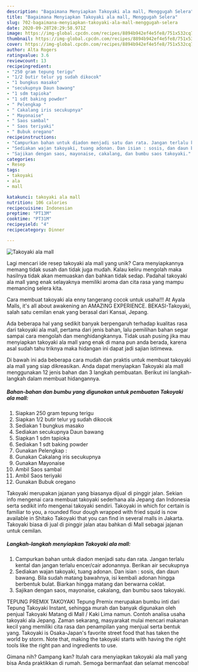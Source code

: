 ```yaml
---
description: "Bagaimana Menyiapkan Takoyaki ala mall, Menggugah Selera"
title: "Bagaimana Menyiapkan Takoyaki ala mall, Menggugah Selera"
slug: 702-bagaimana-menyiapkan-takoyaki-ala-mall-menggugah-selera
date: 2020-09-28T20:29:58.971Z
image: https://img-global.cpcdn.com/recipes/8894b942ef4e5fe8/751x532cq70/takoyaki-ala-mall-foto-resep-utama.jpg
thumbnail: https://img-global.cpcdn.com/recipes/8894b942ef4e5fe8/751x532cq70/takoyaki-ala-mall-foto-resep-utama.jpg
cover: https://img-global.cpcdn.com/recipes/8894b942ef4e5fe8/751x532cq70/takoyaki-ala-mall-foto-resep-utama.jpg
author: Alta Rogers
ratingvalue: 3.6
reviewcount: 13
recipeingredient:
- "250 gram tepung terigu"
- "1/2 butir telur yg sudah dikocok"
- "1 bungkus masako"
- "secukupnya Daun bawang"
- "1 sdm tapioka"
- "1 sdt baking powder"
- " Pelengkap "
- " Cakalang iris secukupnya"
- " Mayonaise"
- " Saos sambal"
- " Saos teriyaki"
- " Bubuk oregano"
recipeinstructions:
- "Campurkan bahan untuk diadon menjadi satu dan rata. Jangan terlalu kental dan jangan terlalu encer/cair adonannya. Berikan air secukupnya"
- "Sediakan wajan takoyaki, tuang adonan. Dan isian : sosis, dan daun bawang. Bila sudah matang bawahnya, isi kembali adonan hingga berbentuk bulat. Biarkan hingga matang dan berwarna coklat."
- "Sajikan dengan saos, mayonaise, cakalang, dan bumbu saos takoyaki."
categories:
- Resep
tags:
- takoyaki
- ala
- mall

katakunci: takoyaki ala mall 
nutrition: 106 calories
recipecuisine: Indonesian
preptime: "PT13M"
cooktime: "PT31M"
recipeyield: "4"
recipecategory: Dinner

---
```



![Takoyaki ala mall](https://img-global.cpcdn.com/recipes/8894b942ef4e5fe8/751x532cq70/takoyaki-ala-mall-foto-resep-utama.jpg)

Lagi mencari ide resep takoyaki ala mall yang unik? Cara menyiapkannya memang tidak susah dan tidak juga mudah. Kalau keliru mengolah maka hasilnya tidak akan memuaskan dan bahkan tidak sedap. Padahal takoyaki ala mall yang enak selayaknya memiliki aroma dan cita rasa yang mampu memancing selera kita.

Cara membuat takoyaki ala enny tangerang cocok untuk usaha!!! At Ayala Malls, it&#39;s all about awakening an AMAZING EXPERIENCE. BEKASI-Takoyaki, salah satu cemilan enak yang berasal dari Kansai, Jepang.

Ada beberapa hal yang sedikit banyak berpengaruh terhadap kualitas rasa dari takoyaki ala mall, pertama dari jenis bahan, lalu pemilihan bahan segar sampai cara mengolah dan menghidangkannya. Tidak usah pusing jika mau menyiapkan takoyaki ala mall yang enak di mana pun anda berada, karena asal sudah tahu triknya maka hidangan ini dapat jadi sajian istimewa.


Di bawah ini ada beberapa cara mudah dan praktis untuk membuat takoyaki ala mall yang siap dikreasikan. Anda dapat menyiapkan Takoyaki ala mall menggunakan 12 jenis bahan dan 3 langkah pembuatan. Berikut ini langkah-langkah dalam membuat hidangannya.

<!--inarticleads1-->

##### Bahan-bahan dan bumbu yang digunakan untuk pembuatan Takoyaki ala mall:

1. Siapkan 250 gram tepung terigu
1. Siapkan 1/2 butir telur yg sudah dikocok
1. Sediakan 1 bungkus masako
1. Sediakan secukupnya Daun bawang
1. Siapkan 1 sdm tapioka
1. Sediakan 1 sdt baking powder
1. Gunakan  Pelengkap :
1. Gunakan  Cakalang iris secukupnya
1. Gunakan  Mayonaise
1. Ambil  Saos sambal
1. Ambil  Saos teriyaki
1. Gunakan  Bubuk oregano


Takoyaki merupakan jajanan yang biasanya dijual di pinggir jalan. Sekian info mengenai cara membuat takoyaki sederhana ala Jepang dan Indonesia serta sedikit info mengenai takoyaki sendiri. Takoyaki in which for certain is familiar to you, a rounded flour dough wrapped with fried squid is now available in Shitako Takoyaki that you can find in several malls in Jakarta. Takoyaki biasa di jual di pinggir jalan atau bahkan di Mall sebagai jajanan untuk cemilan. 

<!--inarticleads2-->

##### Langkah-langkah menyiapkan Takoyaki ala mall:

1. Campurkan bahan untuk diadon menjadi satu dan rata. Jangan terlalu kental dan jangan terlalu encer/cair adonannya. Berikan air secukupnya
1. Sediakan wajan takoyaki, tuang adonan. Dan isian : sosis, dan daun bawang. Bila sudah matang bawahnya, isi kembali adonan hingga berbentuk bulat. Biarkan hingga matang dan berwarna coklat.
1. Sajikan dengan saos, mayonaise, cakalang, dan bumbu saos takoyaki.


TEPUNG PREMIX TAKOYAKI Tepung Premix merupakan bumbu inti dari Tepung Takoyaki Instant, sehingga murah dan banyak digunakan oleh penjual Takoyaki Matang di Mall / Kaki Lima namun. Contoh analisa usaha takoyaki ala Jepang. Zaman sekarang, masyarakat mulai mencari makanan kecil yang memiliki cita rasa dan penampilan yang menjual serta bentuk yang. Takoyaki is Osaka-Japan&#39;s favorite street food that has taken the world by storm. Note that, making the takoyaki starts with having the right tools like the right pan and ingredients to use. 

Gimana nih? Gampang kan? Itulah cara menyiapkan takoyaki ala mall yang bisa Anda praktikkan di rumah. Semoga bermanfaat dan selamat mencoba!
